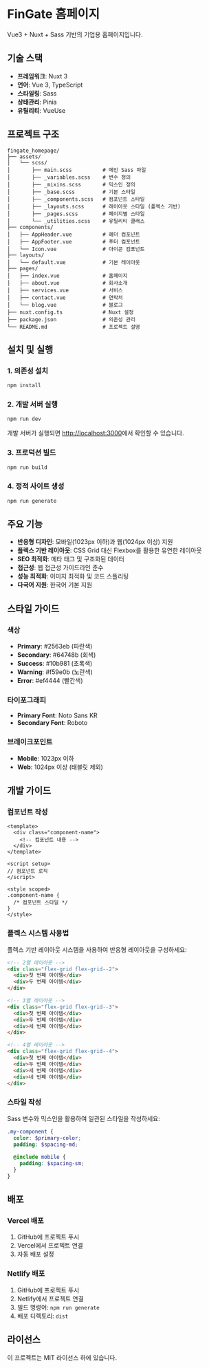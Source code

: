 # FinGate 홈페이지

Vue3 + Nuxt + Sass 기반의 기업용 홈페이지입니다.

## 기술 스택

- **프레임워크**: Nuxt 3
- **언어**: Vue 3, TypeScript
- **스타일링**: Sass
- **상태관리**: Pinia
- **유틸리티**: VueUse

## 프로젝트 구조

```
fingate_homepage/
├── assets/
│   └── scss/
│       ├── main.scss          # 메인 Sass 파일
│       ├── _variables.scss    # 변수 정의
│       ├── _mixins.scss       # 믹스인 정의
│       ├── _base.scss         # 기본 스타일
│       ├── _components.scss   # 컴포넌트 스타일
│       ├── _layouts.scss      # 레이아웃 스타일 (플렉스 기반)
│       ├── _pages.scss        # 페이지별 스타일
│       └── _utilities.scss    # 유틸리티 클래스
├── components/
│   ├── AppHeader.vue          # 헤더 컴포넌트
│   ├── AppFooter.vue          # 푸터 컴포넌트
│   └── Icon.vue               # 아이콘 컴포넌트
├── layouts/
│   └── default.vue            # 기본 레이아웃
├── pages/
│   ├── index.vue              # 홈페이지
│   ├── about.vue              # 회사소개
│   ├── services.vue           # 서비스
│   ├── contact.vue            # 연락처
│   └── blog.vue               # 블로그
├── nuxt.config.ts             # Nuxt 설정
├── package.json               # 의존성 관리
└── README.md                  # 프로젝트 설명
```

## 설치 및 실행

### 1. 의존성 설치

```bash
npm install
```

### 2. 개발 서버 실행

```bash
npm run dev
```

개발 서버가 실행되면 [http://localhost:3000](http://localhost:3000)에서 확인할 수 있습니다.

### 3. 프로덕션 빌드

```bash
npm run build
```

### 4. 정적 사이트 생성

```bash
npm run generate
```

## 주요 기능

- **반응형 디자인**: 모바일(1023px 이하)과 웹(1024px 이상) 지원
- **플렉스 기반 레이아웃**: CSS Grid 대신 Flexbox를 활용한 유연한 레이아웃
- **SEO 최적화**: 메타 태그 및 구조화된 데이터
- **접근성**: 웹 접근성 가이드라인 준수
- **성능 최적화**: 이미지 최적화 및 코드 스플리팅
- **다국어 지원**: 한국어 기본 지원

## 스타일 가이드

### 색상

- **Primary**: #2563eb (파란색)
- **Secondary**: #64748b (회색)
- **Success**: #10b981 (초록색)
- **Warning**: #f59e0b (노란색)
- **Error**: #ef4444 (빨간색)

### 타이포그래피

- **Primary Font**: Noto Sans KR
- **Secondary Font**: Roboto

### 브레이크포인트

- **Mobile**: 1023px 이하
- **Web**: 1024px 이상 (태블릿 제외)

## 개발 가이드

### 컴포넌트 작성

```vue
<template>
  <div class="component-name">
    <!-- 컴포넌트 내용 -->
  </div>
</template>

<script setup>
// 컴포넌트 로직
</script>

<style scoped>
.component-name {
  /* 컴포넌트 스타일 */
}
</style>
```

### 플렉스 시스템 사용법

플렉스 기반 레이아웃 시스템을 사용하여 반응형 레이아웃을 구성하세요:

```html
<!-- 2열 레이아웃 -->
<div class="flex-grid flex-grid--2">
  <div>첫 번째 아이템</div>
  <div>두 번째 아이템</div>
</div>

<!-- 3열 레이아웃 -->
<div class="flex-grid flex-grid--3">
  <div>첫 번째 아이템</div>
  <div>두 번째 아이템</div>
  <div>세 번째 아이템</div>
</div>

<!-- 4열 레이아웃 -->
<div class="flex-grid flex-grid--4">
  <div>첫 번째 아이템</div>
  <div>두 번째 아이템</div>
  <div>세 번째 아이템</div>
  <div>네 번째 아이템</div>
</div>
```

### 스타일 작성

Sass 변수와 믹스인을 활용하여 일관된 스타일을 작성하세요:

```scss
.my-component {
  color: $primary-color;
  padding: $spacing-md;
  
  @include mobile {
    padding: $spacing-sm;
  }
}
```

## 배포

### Vercel 배포

1. GitHub에 프로젝트 푸시
2. Vercel에서 프로젝트 연결
3. 자동 배포 설정

### Netlify 배포

1. GitHub에 프로젝트 푸시
2. Netlify에서 프로젝트 연결
3. 빌드 명령어: `npm run generate`
4. 배포 디렉토리: `dist`

## 라이선스

이 프로젝트는 MIT 라이선스 하에 있습니다.

